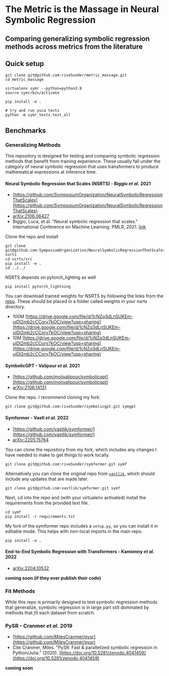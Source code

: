 # The Metric is the Massage in Neural Symbolic Regression
## Comparing generalizing symbolic regression methods across metrics from the literature

## Quick setup

```
git clone git@github.com:riveSunder/metric_massage.git
cd metric_massage

virtualenv symr --python=python3.8
source symr/bin/activate

pip install -e .

# try and run yuca tests
python -m symr_tests.test_all
```

## Benchmarks

### Generalizing Methods

This repository is designed for testing and comparing symbolic regression methods that benefit from training experience. These usually fall under the category of neural symbolic regression that uses transformers to produce mathematical expressions at inference time.

#### Neural Symbolic Regression that Scales (NSRTS) - Biggio _et al._ 2021

* [https://github.com/SymposiumOrganization/NeuralSymbolicRegressionThatScales](https://github.com/SymposiumOrganization/NeuralSymbolicRegressionThatScales)
* [arXiv:2106.06427](https://arxiv.org/abs/2106.06427)
* Biggio, Luca, et al. "Neural symbolic regression that scales." International Conference on Machine Learning. PMLR, 2021. [link](https://proceedings.mlr.press/v139/biggio21a.html)

Clone the repo and install

```
git clone git@github.com:SymposiumOrganization/NeuralSymbolicRegressionThatScales.git nsrts
cd nsrts/src
pip install -e .
cd ../../
```

NSRTS depends on pytorch_lighting as well

```
pip install pytorch_lightning
```

You can download trained weights for NSRTS by following the links from the [repo](https://github.com/SymposiumOrganization/NeuralSymb). These should be placed in a folder called weights in your nsrts directory. 

* 100M [https://drive.google.com/file/d/1cNZq3dLnSUKEm-ujDl2mb2cCCorv7kOC/view?usp=sharing](https://drive.google.com/file/d/1cNZq3dLnSUKEm-ujDl2mb2cCCorv7kOC/view?usp=sharing)
* 10M [https://drive.google.com/file/d/1cNZq3dLnSUKEm-ujDl2mb2cCCorv7kOC/view?usp=sharing](https://drive.google.com/file/d/1cNZq3dLnSUKEm-ujDl2mb2cCCorv7kOC/view?usp=sharing)

#### SymbolicGPT - Valipour _et al._ 2021

* [https://github.com/mojivalipour/symbolicgpt](https://github.com/mojivalipour/symbolicgpt)
* [arXiv:2106.14131](https://arxiv.org/abs/2106.14131)

Clone the repo. I recommend cloning my fork:

```
git clone git@github.com:riveSunder/symbolicgpt.git symgpt
```



#### Symformer - Vastl _et al._ 2022

* [https://github.com/vastlik/symformer/](https://github.com/vastlik/symformer/)
* [arXiv:2205.15764](https://arxiv.org/abs/2205.15764)


You can clone the repository from my fork, which includes any changes I have needed to make to get things to work locally. 

```
git clone git@github.com:riveSunder/symformer.git symf
```

Alternatively you can clone the original repo from [`vastlik`](
https://github.com/vastlik/), which should include any updates 
that are made later. 

```
git clone git@github.com:vastlik/symformer.git symf
```

Next, cd into the repo and (with your virtualenv activated) install the requirements from the provided text file.

```
cd symf
pip install -r requirements.txt 
```

My fork of the symformer repo includes a `setup.py`, so you can install it in editable mode. This helps with non-local imports in the main repo. 

```
pip install -e .
```


#### End-to-End Symbolic Regression with Transformers - Kamienny _et al._ 2022 

* [arXiv:2204.10532](https://arxiv.org/abs/2204.10532)

**coming soon (if they ever publish their code)**

### Fit Methods

While this repo is primarily designed to test symbolic regression methods that generalize, symbolic regression is in large part still dominated by methods that _fit_ each dataset from scratch.  

### PySR - Cranmer _et al._ 2019

* [https://github.com/MilesCranmer/pysr](https://github.com/MilesCranmer/pysr)
* Cite Cranmer, Miles. "PySR: Fast & parallelized symbolic regression in Python/Julia." (2020). [https://doi.org/10.5281/zenodo.4041459](https://doi.org/10.5281/zenodo.4041459)

**coming soon**
